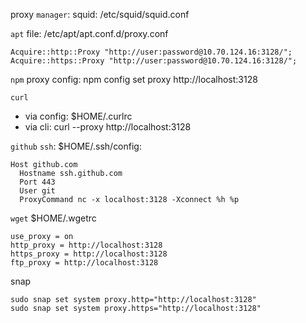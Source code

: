proxy `manager`: squid: /etc/squid/squid.conf

`apt` file: /etc/apt/apt.conf.d/proxy.conf

```
Acquire::http::Proxy "http://user:password@10.70.124.16:3128/";
Acquire::https::Proxy "http://user:password@10.70.124.16:3128/";
```

`npm` proxy config: npm config set proxy http://localhost:3128

`curl`
- via config: $HOME/.curlrc
- via cli: curl --proxy http://localhost:3128

`github` `ssh`: $HOME/.ssh/config: 
```
Host github.com
  Hostname ssh.github.com
  Port 443
  User git
  ProxyCommand nc -x localhost:3128 -Xconnect %h %p
```

`wget` $HOME/.wgetrc
```
use_proxy = on
http_proxy = http://localhost:3128
https_proxy = http://localhost:3128
ftp_proxy = http://localhost:3128
```


snap
```
sudo snap set system proxy.http="http://localhost:3128"
sudo snap set system proxy.https="http://localhost:3128"
```


